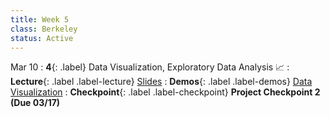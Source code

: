 ```yaml
---
title: Week 5
class: Berkeley
status: Active
---
```


Mar 10
: **4**{: .label} Data Visualization, Exploratory Data Analysis 📈
: **Lecture**{: .label .label-lecture} <a href = "{{site.links.lectures.lecture04}}" target = "_blank">Slides</a>
: **Demos**{: .label .label-demos} <a href = "{{site.links.demos.demo03}}" target = "_blank">Data Visualization</a>
: **Checkpoint**{: .label .label-checkpoint} **Project Checkpoint 2 (Due 03/17)**
